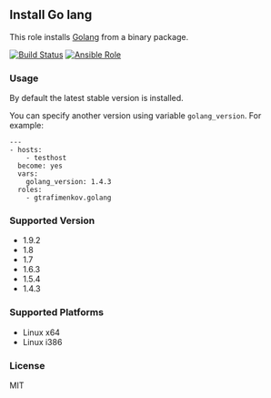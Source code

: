 ## Install Go lang

This role installs [Golang](https://golang.org/) from a binary package.

[![Build Status](https://travis-ci.org/gtrafimenkov/ansible-role-golang.svg)](http://travis-ci.org/gtrafimenkov/ansible-role-golang)
[![Ansible Role](https://img.shields.io/badge/role-gtrafimenkov.golang-blue.svg?maxAge=2592000)](https://galaxy.ansible.com/gtrafimenkov/golang)

### Usage

By default the latest stable version is installed.

You can specify another version using variable `golang_version`.  For example:

```
---
- hosts:
    - testhost
  become: yes
  vars:
    golang_version: 1.4.3
  roles:
    - gtrafimenkov.golang
```

### Supported Version

- 1.9.2
- 1.8
- 1.7
- 1.6.3
- 1.5.4
- 1.4.3

### Supported Platforms

- Linux x64
- Linux i386

### License

MIT
